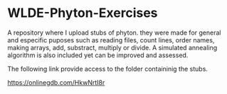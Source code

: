 # WLDE-Phyton-Exercises

A repository where I upload stubs of phyton. they were made for general and especific puposes such as reading files, count lines, order names, making arrays, 
add, substract, multiply or divide. A simulated annealing algorithm is also included yet can be improved and assessed.


The following link provide access to the folder containinig the stubs.

https://onlinegdb.com/HkwNrtI8r
